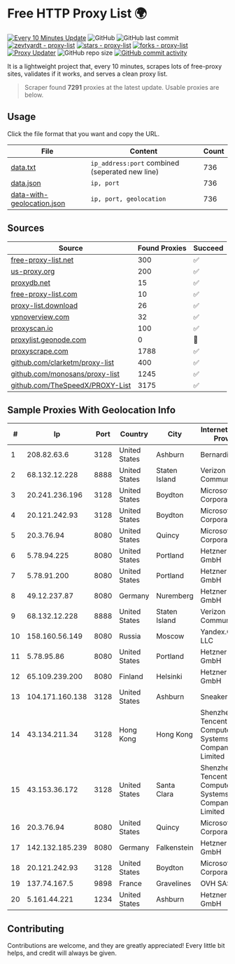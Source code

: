 
# Free HTTP Proxy List 🌍

[![Every 10 Minutes Update](https://github.com/mertguvencli/http-proxy-list/actions/workflows/main.yml/badge.svg?branch=main)](https://github.com/mertguvencli/http-proxy-list/actions/workflows/main.yml)
![GitHub](https://img.shields.io/github/license/mertguvencli/http-proxy-list)
![GitHub last commit](https://img.shields.io/github/last-commit/mertguvencli/http-proxy-list)
[![zevtyardt - proxy-list](https://img.shields.io/static/v1?label=zevtyardt&message=proxy-list&color=blue&logo=github)](https://github.com/zevtyardt/proxy-list "Go to GitHub repo")
[![stars - proxy-list](https://img.shields.io/github/stars/zevtyardt/proxy-list?style=social)](https://github.com/zevtyardt/proxy-list)
[![forks - proxy-list](https://img.shields.io/github/forks/zevtyardt/proxy-list?style=social)](https://github.com/zevtyardt/proxy-list)
[![Proxy Updater](https://github.com/zevtyardt/proxy-list/workflows/Proxy%20Updater/badge.svg)](https://github.com/zevtyardt/proxy-list/actions?query=workflow:"Proxy+Updater")
![GitHub repo size](https://img.shields.io/github/repo-size/zevtyardt/proxy-list)
[![GitHub commit activity](https://img.shields.io/github/commit-activity/m/zevtyardt/proxy-list?logo=commits)](https://github.com/zevtyardt/proxy-list/commits/main)

It is a lightweight project that, every 10 minutes, scrapes lots of free-proxy sites, validates if it works, and serves a clean proxy list.

> Scraper found **7291** proxies at the latest update. Usable proxies are below.

## Usage

Click the file format that you want and copy the URL.

|File|Content|Count|
|----|-------|-----|
|[data.txt](https://raw.githubusercontent.com/mertguvencli/http-proxy-list/main/proxy-list/data.txt)|`ip_address:port` combined (seperated new line)|736|
|[data.json](https://raw.githubusercontent.com/mertguvencli/http-proxy-list/main/proxy-list/data.json)|`ip, port`|736|
|[data-with-geolocation.json](https://raw.githubusercontent.com/mertguvencli/http-proxy-list/main/proxy-list/data-with-geolocation.json)|`ip, port, geolocation`|736|

## Sources

|Source|Found Proxies|Succeed|
|------|-------------|-------|
|[free-proxy-list.net](https://free-proxy-list.net)|300|✅|
|[us-proxy.org](https://www.us-proxy.org)|200|✅|
|[proxydb.net](http://proxydb.net)|15|✅|
|[free-proxy-list.com](https://free-proxy-list.com/?page=&port=&type%5B%5D=http&type%5B%5D=https&up_time=0&search=Search)|10|✅|
|[proxy-list.download](https://www.proxy-list.download/HTTP)|26|✅|
|[vpnoverview.com](https://vpnoverview.com/privacy/anonymous-browsing/free-proxy-servers)|32|✅|
|[proxyscan.io](https://www.proxyscan.io)|100|✅|
|[proxylist.geonode.com](https://proxylist.geonode.com/api/proxy-list?limit=300&page=1&sort_by=lastChecked&sort_type=desc&protocols=http,https)|0|🚫|
|[proxyscrape.com](https://api.proxyscrape.com/v2/?request=displayproxies&protocol=http&timeout=10000&country=all&ssl=all&anonymity=all)|1788|✅|
|[github.com/clarketm/proxy-list](https://raw.githubusercontent.com/clarketm/proxy-list/master/proxy-list-raw.txt)|400|✅|
|[github.com/monosans/proxy-list](https://raw.githubusercontent.com/monosans/proxy-list/main/proxies/http.txt)|1245|✅|
|[github.com/TheSpeedX/PROXY-List](https://raw.githubusercontent.com/TheSpeedX/PROXY-List/master/http.txt)|3175|✅|


## Sample Proxies With Geolocation Info

|#|Ip|Port|Country|City|Internet Service Provider|
|-|--|----|-------|----|-------------------------|
|1|208.82.63.6|3128|United States|Ashburn|Bernardi Sounds|
|2|68.132.12.228|8888|United States|Staten Island|Verizon Communications|
|3|20.241.236.196|3128|United States|Boydton|Microsoft Corporation|
|4|20.121.242.93|3128|United States|Boydton|Microsoft Corporation|
|5|20.3.76.94|8080|United States|Quincy|Microsoft Corporation|
|6|5.78.94.225|8080|United States|Portland|Hetzner Online GmbH|
|7|5.78.91.200|8080|United States|Portland|Hetzner Online GmbH|
|8|49.12.237.87|8080|Germany|Nuremberg|Hetzner Online GmbH|
|9|68.132.12.228|8888|United States|Staten Island|Verizon Communications|
|10|158.160.56.149|8080|Russia|Moscow|Yandex.Cloud LLC|
|11|5.78.95.86|8080|United States|Portland|Hetzner Online GmbH|
|12|65.109.239.200|8080|Finland|Helsinki|Hetzner Online GmbH|
|13|104.171.160.138|3128|United States|Ashburn|Sneaker Server|
|14|43.134.211.34|3128|Hong Kong|Hong Kong|Shenzhen Tencent Computer Systems Company Limited|
|15|43.153.36.172|3128|United States|Santa Clara|Shenzhen Tencent Computer Systems Company Limited|
|16|20.3.76.94|8080|United States|Quincy|Microsoft Corporation|
|17|142.132.185.239|8080|Germany|Falkenstein|Hetzner Online GmbH|
|18|20.121.242.93|3128|United States|Boydton|Microsoft Corporation|
|19|137.74.167.5|9898|France|Gravelines|OVH SAS|
|20|5.161.44.221|1234|United States|Ashburn|Hetzner Online GmbH|



## Contributing

Contributions are welcome, and they are greatly appreciated! Every
little bit helps, and credit will always be given.

